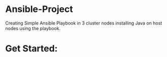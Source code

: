 # Ansible-Project
Creating Simple Ansible Playbook in 3 cluster nodes installing Java on host nodes using the playbook.

# Get Started:



 
 





